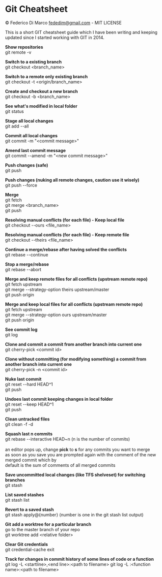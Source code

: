 # Git Cheatsheet
© Federico Di Marco <fededim@gmail.com> - MIT LICENSE 

This is a short GIT cheatsheet guide which I have been writing and keeping updated since I started working with GIT in 2014.

**Show repositories**<br/>
git remote -v<br/>

**Switch to a existing branch**<br/>
git checkout \<branch_name\><br/>

**Switch to a remote only existing branch**<br/>
git checkout -t \<origin/branch_name\><br/>

**Create and checkout a new branch**<br/>
git checkout -b \<branch_name\><br/>

**See what's modified in local folder**<br/>
git status<br/>

**Stage all local changes**<br/>
git add --all

**Commit all local changes**<br/>
git commit -m "\<commit message\>"<br/>

**Amend last commit message**<br/>
git commit --amend -m "\<new commit message\>"<br/>

**Push changes (safe)**<br/>
git push

**Push changes (nuking all remote changes, caution use it wisely)**<br/>
git push --force

**Merge**<br/>
git fetch<br/>
git merge \<branch_name\><br/>
git push<br/>

**Resolving manual conflicts (for each file) - Keep local file**<br/>
git checkout --ours \<file_name\><br/>

**Resolving manual conflicts (for each file) - Keep remote file**<br/>
git checkout --theirs \<file_name\><br/>

**Continue a merge/rebase after having solved the conflicts**<br/>
git rebase --continue<br/>

**Stop a merge/rebase**<br/>
git rebase --abort<br/>

**Merge and keep remote files for all conflicts (upstream remote repo)**<br/>
git fetch upstream<br/>
git merge --strategy-option theirs upstream/master<br/>
git push origin<br/>

**Merge and keep local files for all conflicts (upstream remote repo)**<br/>
git fetch upstream<br/>
git merge --strategy-option ours upstream/master<br/>
git push origin<br/>

**See commit log**<br/>
git log<br/>

**Clone and commit a commit from another branch into current one**<br/>
git cherry-pick \<commit id\>

**Clone without committing (for modifying something) a commit from another branch into current one**<br/>
git cherry-pick -n \<commit id\>

**Nuke last commit**<br/>
git reset --hard HEAD^1<br/>
git push<br/>

**Undoes last commit keeping changes in local folder**<br/>
git reset --keep HEAD^1<br/>
git push<br/>

**Clean untracked files**<br/>
git clean -f -d<br/>

**Squash last n commits**<br/>
git rebase --interactive HEAD~n (n is the number of commits)<br/>
<br/>
an editor pops up, change **pick** to **s** for any commits you want to merge<br/>
as soon as you save you are prompted again with the comment of the new merged commit which by<br/> default is the sum of comments of all merged commits<br/>

**Save uncommitted local changes (like TFS shelveset) for switching branches**<br/>
git stash<br/>

**List saved stashes**<br/>
git stash list<br/>

**Revert to a saved stash**<br/>
git stash apply@{number} (number is one in the git stash list output)<br/>

**Git add a worktree for a particular branch**<br/>
go to the master branch of your repo<br/>
git worktree add \<relative folder\> <branch name><br/>

**Clear Git credentials**<br/>
git credential-cache exit<br/>

**Track for changes in commit history of some lines of code or a function**<br/>
git log -L \<startline\>,\<end line\>:\<path to filename\>
git log -L :\<function name\>:\<path to filename\>
